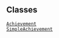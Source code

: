 ## Classes

<a href="../object/Achievement.html#Achievement"
target="main"><code>Achievement</code></a>  
<a href="../object/SimpleAchievement.html#SimpleAchievement"
target="main"><code>SimpleAchievement</code></a>  

